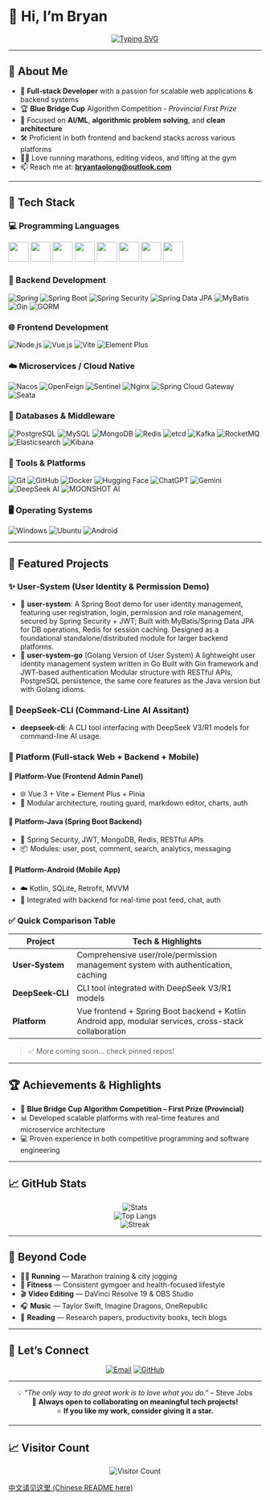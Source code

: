 # 👋 Hi, I’m Bryan

<div align="center">
  
  [![Typing SVG](https://readme-typing-svg.demolab.com?font=Fira+Code&pause=1000&color=2196F3&center=true&vCenter=true&width=435&lines=Full+Stack+Developer;Algorithm+Competition+Winner;AI+%26+ML+Enthusiast;Always+Learning)](https://git.io/typing-svg)

</div>

---

## 🚀 About Me

- 🎯 **Full‑stack Developer** with a passion for scalable web applications & backend systems  
- 🏆 **Blue Bridge Cup** Algorithm Competition - *Provincial First Prize*  
- 🤖 Focused on **AI/ML**, **algorithmic problem solving**, and **clean architecture**  
- 🛠️ Proficient in both frontend and backend stacks across various platforms  
- 🏃‍♂️ Love running marathons, editing videos, and lifting at the gym  
- 📫 Reach me at: **bryantaolong@outlook.com**

---

## 🧰 Tech Stack

### 💻 Programming Languages

<a href="#"><img src="https://cdn.jsdelivr.net/gh/devicons/devicon/icons/c/c-original.svg" width="40"/></a>
<a href="#"><img src="https://cdn.jsdelivr.net/gh/devicons/devicon/icons/cplusplus/cplusplus-original.svg" width="40"/></a>
<a href="#"><img src="https://cdn.jsdelivr.net/gh/devicons/devicon/icons/java/java-original.svg" width="40"/></a>
<a href="#"><img src="https://cdn.jsdelivr.net/gh/devicons/devicon/icons/python/python-original.svg" width="40"/></a>
<a href="#"><img src="https://cdn.jsdelivr.net/gh/devicons/devicon/icons/go/go-original.svg" width="40"/></a>
<a href="#"><img src="https://cdn.jsdelivr.net/gh/devicons/devicon/icons/javascript/javascript-original.svg" width="40"/></a>
<a href="#"><img src="https://cdn.jsdelivr.net/gh/devicons/devicon/icons/typescript/typescript-original.svg" width="40"/></a>
<a href="#"><img src="https://cdn.jsdelivr.net/gh/devicons/devicon/icons/kotlin/kotlin-original.svg" width="40"/></a>

### 🧱 Backend Development

![Spring](https://img.shields.io/badge/Spring-6DB33F?style=flat&logo=spring&logoColor=white)
![Spring Boot](https://img.shields.io/badge/Spring_Boot-6DB33F?style=flat&logo=spring-boot&logoColor=white)
![Spring Security](https://img.shields.io/badge/Spring_Security-6DB33F?style=flat&logo=spring-security&logoColor=white)
![Spring Data JPA](https://img.shields.io/badge/Spring_Data_JPA-6DB33F?style=flat&logo=hibernate&logoColor=white)
![MyBatis](https://img.shields.io/badge/MyBatis-DC382D?style=flat&logo=apache&logoColor=white)
![Gin](https://img.shields.io/badge/Gin-00ADD8?style=flat&logo=go&logoColor=white)
![GORM](https://img.shields.io/badge/GORM-1C1C1C?style=flat&logo=go&logoColor=white)

### 🌐 Frontend Development

![Node.js](https://img.shields.io/badge/Node.js-43853D?style=flat&logo=node.js&logoColor=white)
![Vue.js](https://img.shields.io/badge/Vue.js-35495E?style=flat&logo=vue.js&logoColor=4FC08D)
![Vite](https://img.shields.io/badge/Vite-646CFF?style=flat&logo=vite&logoColor=white)
![Element Plus](https://img.shields.io/badge/Element_Plus-409EFF?style=flat&logo=element&logoColor=white)

### ☁️ Microservices / Cloud Native

![Nacos](https://img.shields.io/badge/Nacos-00B5F1?style=flat&logo=alibabacloud&logoColor=white)
![OpenFeign](https://img.shields.io/badge/OpenFeign-6DB33F?style=flat&logo=spring&logoColor=white)
![Sentinel](https://img.shields.io/badge/Sentinel-FB542B?style=flat&logo=alibabacloud&logoColor=white)
![Nginx](https://img.shields.io/badge/Nginx-009639?style=flat&logo=nginx&logoColor=white)
![Spring Cloud Gateway](https://img.shields.io/badge/Spring_Cloud_Gateway-6DB33F?style=flat&logo=spring&logoColor=white)
![Seata](https://img.shields.io/badge/Seata-16A085?style=flat&logo=alibabacloud&logoColor=white)

### 💾 Databases & Middleware

![PostgreSQL](https://img.shields.io/badge/PostgreSQL-4169E1?style=flat&logo=postgresql&logoColor=white)
![MySQL](https://img.shields.io/badge/MySQL-005C84?style=flat&logo=mysql&logoColor=white)
![MongoDB](https://img.shields.io/badge/MongoDB-4EA94B?style=flat&logo=mongodb&logoColor=white)
![Redis](https://img.shields.io/badge/Redis-DC382D?style=flat&logo=redis&logoColor=white)
![etcd](https://img.shields.io/badge/etcd-2383C5?style=flat&logo=etcd&logoColor=white)
![Kafka](https://img.shields.io/badge/Kafka-231F20?style=flat&logo=apachekafka&logoColor=white)
![RocketMQ](https://img.shields.io/badge/RocketMQ-D77310?style=flat&logo=apache&logoColor=white)
![Elasticsearch](https://img.shields.io/badge/Elasticsearch-005571?style=flat&logo=elasticsearch&logoColor=white)
![Kibana](https://img.shields.io/badge/Kibana-E8488B?style=flat&logo=kibana&logoColor=white)

### 🧰 Tools & Platforms

![Git](https://img.shields.io/badge/Git-F05032?style=flat&logo=git&logoColor=white)
![GitHub](https://img.shields.io/badge/GitHub-100000?style=flat&logo=github&logoColor=white)
![Docker](https://img.shields.io/badge/Docker-2496ED?style=flat&logo=docker&logoColor=white)
![Hugging Face](https://img.shields.io/badge/HuggingFace-FFD21E?style=flat&logo=huggingface&logoColor=black)
![ChatGPT](https://img.shields.io/badge/ChatGPT-10a37f?style=flat&logo=openai&logoColor=white)
![Gemini](https://img.shields.io/badge/Gemini-4285F4?style=flat&logo=google&logoColor=white)
![DeepSeek AI](https://img.shields.io/badge/DeepSeek_AI-007BFF?style=flat&logo=whale&logoColor=white)
![MOONSHOT AI](https://img.shields.io/badge/MOONSHOT%20AI-000000?style=flat&logo=moon&logoColor=white)

### 🖥️ Operating Systems

![Windows](https://img.shields.io/badge/Windows-0078D6?style=flat&logo=windows&logoColor=white)
![Ubuntu](https://img.shields.io/badge/Ubuntu-E95420?style=flat&logo=ubuntu&logoColor=white)
![Android](https://img.shields.io/badge/Android-3DDC84?style=flat&logo=android&logoColor=white)

---

## 🌟 Featured Projects

### ✨ User‑System (User Identity & Permission Demo)

- 🧩 **user-system**: A Spring Boot demo for user identity management, featuring user registration, login, permission and role management, secured by Spring Security + JWT; Built with MyBatis/Spring Data JPA for DB operations, Redis for session caching. Designed as a foundational standalone/distributed module for larger backend platforms.
- 🧩 **user-system-go** (Golang Version of User System) A lightweight user identity management system written in Go Built with Gin framework and JWT-based authentication Modular structure with RESTful APIs, PostgreSQL persistence, the same core features as the Java version but with Golang idioms.

### 🧠 DeepSeek‑CLI (Command‑Line AI Assitant)

- **deepseek-cli**: A CLI tool interfacing with DeepSeek V3/R1 models for command-line AI usage. 

### 🔧 Platform (Full‑stack Web + Backend + Mobile)

#### 🔗 Platform-Vue (Frontend Admin Panel)

- 🌐 Vue 3 + Vite + Element Plus + Pinia
- 🔧 Modular architecture, routing guard, markdown editor, charts, auth

#### 🚀 Platform-Java (Spring Boot Backend)

- 🔐 Spring Security, JWT, MongoDB, Redis, RESTful APIs
- 📦 Modules: user, post, comment, search, analytics, messaging

#### 📱 Platform-Android (Mobile App)

- ☁️ Kotlin, SQLite, Retrofit, MVVM
- 🤝 Integrated with backend for real-time post feed, chat, auth

### ✅ Quick Comparison Table

| Project | Tech & Highlights |
|--------|--------------------|
| **User‑System** | Comprehensive user/role/permission management system with authentication, caching |
| **DeepSeek‑CLI** | CLI tool integrated with DeepSeek V3/R1 models |
| **Platform** | Vue frontend + Spring Boot backend + Kotlin Android app, modular services, cross-stack collaboration |

> ✅ More coming soon... check pinned repos!

---

## 🏆 Achievements & Highlights

- 🥇 **Blue Bridge Cup Algorithm Competition – First Prize (Provincial)**
- 📊 Developed scalable platforms with real-time features and microservice architecture
- 💻 Proven experience in both competitive programming and software engineering

---

## 📈 GitHub Stats

<div align="center">

![Stats](https://github-readme-stats.vercel.app/api?username=bryantaolong&show_icons=true&theme=radical&hide_border=true&count_private=true)  
![Top Langs](https://github-readme-stats.vercel.app/api/top-langs/?username=bryantaolong&layout=compact&theme=radical&hide_border=true)  
![Streak](https://github-readme-streak-stats.herokuapp.com/?user=bryantaolong&theme=radical&hide_border=true)

</div>

---

## 🎵 Beyond Code

- 🏃‍♂️ **Running** — Marathon training & city jogging  
- 💪 **Fitness** — Consistent gymgoer and health-focused lifestyle  
- 🎬 **Video Editing** — DaVinci Resolve 19 & OBS Studio  
- 🎧 **Music** — Taylor Swift, Imagine Dragons, OneRepublic  
- 📖 **Reading** — Research papers, productivity books, tech blogs

---

## 🤝 Let’s Connect

<div align="center">

[![Email](https://img.shields.io/badge/Email-D14836?style=for-the-badge&logo=gmail&logoColor=white)](mailto:bryantaolong@outlook.com)
[![GitHub](https://img.shields.io/badge/GitHub-100000?style=for-the-badge&logo=github&logoColor=white)](https://github.com/bryantaolong)

</div>

---

<div align="center">

💡 *"The only way to do great work is to love what you do."* – Steve Jobs  
🌱 **Always open to collaborating on meaningful tech projects!**  
⭐️ **If you like my work, consider giving it a star.**

</div>

---

## 📈 Visitor Count

<div align="center">

![Visitor Count](https://komarev.com/ghpvc/?username=bryantaolong&style=for-the-badge&color=brightgreen)

</div>

[中文请见这里 (Chinese README here)](./README_zh.md)
